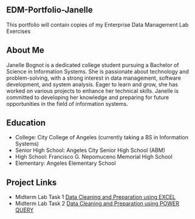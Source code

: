 ## EDM-Portfolio-Janelle
This portfolio will contain copies of my Enterprise Data Management Lab Exercises
## About Me
Janelle Bognot is a dedicated college student pursuing a Bachelor of Science in Information Systems. She is passionate about technology and problem-solving, with a strong interest in data management, software development, and system analysis. Eager to learn and grow, she has worked on various projects to enhance her technical skills. Janelle is committed to developing her knowledge and preparing for future opportunities in the field of information systems.
## Education
- College: City College of Angeles (currently taking a BS in Information Systems)
- Senior High School: Angeles City Senior High School (ABM)
- High School: Francisco G. Nepomuceno Memorial High School
- Elementary: Angeles Elementary School
## Project Links
- Midterm Lab Task 1 [Data Cleaning and Preparation using EXCEL](Midterm%20Task%201/README.md)
- Midterm Lab Task 2 [Data Cleaning and Preparation using POWER QUERY]()
